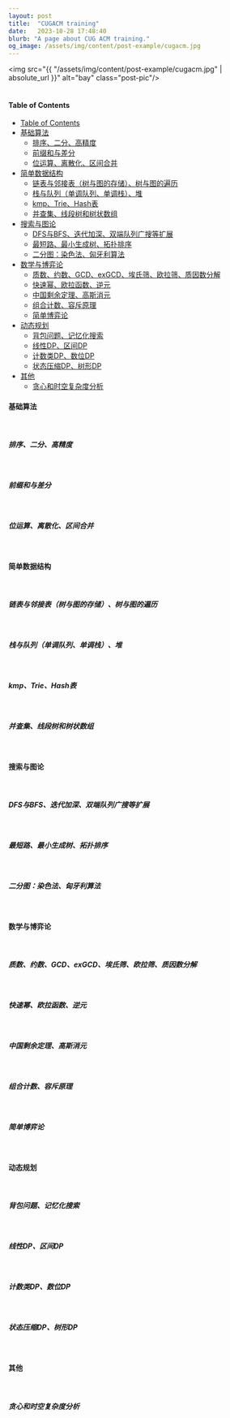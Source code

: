 ```yaml
---
layout: post
title:  "CUGACM training"
date:   2023-10-28 17:48:40
blurb: "A page about CUG ACM training."
og_image: /assets/img/content/post-example/cugacm.jpg
---
```


<img src="{{ "/assets/img/content/post-example/cugacm.jpg" | absolute_url }}" alt="bay" class="post-pic"/>
<br />
<br />

#### Table of Contents
- [Table of Contents](#table-of-contents)
- [基础算法](#基础算法)
  - [排序、二分、高精度](#排序二分高精度)
  - [前缀和与差分](#前缀和与差分)
  - [位运算、离散化、区间合并](#位运算离散化区间合并)
- [简单数据结构](#简单数据结构)
  - [链表与邻接表（树与图的存储）、树与图的遍历](#链表与邻接表树与图的存储树与图的遍历)
  - [栈与队列（单调队列、单调栈）、堆](#栈与队列单调队列单调栈堆)
  - [kmp、Trie、Hash表](#kmptriehash表)
  - [并查集、线段树和树状数组](#并查集线段树和树状数组)
- [搜索与图论](#搜索与图论)
  - [DFS与BFS、迭代加深、双端队列广搜等扩展](#dfs与bfs迭代加深双端队列广搜等扩展)
  - [最短路、最小生成树、拓扑排序](#最短路最小生成树拓扑排序)
  - [二分图：染色法、匈牙利算法](#二分图染色法匈牙利算法)
- [数学与博弈论](#数学与博弈论)
  - [质数、约数、GCD、exGCD、埃氏筛、欧拉筛、质因数分解](#质数约数gcdexgcd埃氏筛欧拉筛质因数分解)
  - [快速幂、欧拉函数、逆元](#快速幂欧拉函数逆元)
  - [中国剩余定理、高斯消元](#中国剩余定理高斯消元)
  - [组合计数、容斥原理](#组合计数容斥原理)
  - [简单博弈论](#简单博弈论)
- [动态规划](#动态规划)
  - [背包问题、记忆化搜索](#背包问题记忆化搜索)
  - [线性DP、区间DP](#线性dp区间dp)
  - [计数类DP、数位DP](#计数类dp数位dp)
  - [状态压缩DP、树形DP](#状态压缩dp树形dp)
- [其他](#其他)
  - [贪心和时空复杂度分析](#贪心和时空复杂度分析)


#### 基础算法

<br />

##### 排序、二分、高精度

<br />

##### 前缀和与差分

<br />

##### 位运算、离散化、区间合并

<br />

#### 简单数据结构

<br />

##### 链表与邻接表（树与图的存储）、树与图的遍历

<br />

##### 栈与队列（单调队列、单调栈）、堆

<br />

##### kmp、Trie、Hash表

<br />

##### 并查集、线段树和树状数组

<br />

#### 搜索与图论

<br />

##### DFS与BFS、迭代加深、双端队列广搜等扩展

<br />

##### 最短路、最小生成树、拓扑排序

<br />

##### 二分图：染色法、匈牙利算法

<br />

#### 数学与博弈论

<br />

##### 质数、约数、GCD、exGCD、埃氏筛、欧拉筛、质因数分解

<br />

##### 快速幂、欧拉函数、逆元

<br />

##### 中国剩余定理、高斯消元

<br />

##### 组合计数、容斥原理

<br />

##### 简单博弈论

<br />

#### 动态规划

<br />

##### 背包问题、记忆化搜索

<br />

##### 线性DP、区间DP

<br />

##### 计数类DP、数位DP

<br />

##### 状态压缩DP、树形DP

<br />

#### 其他

<br />

##### 贪心和时空复杂度分析